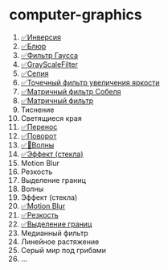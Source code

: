 # computer-graphics
1. [✅Инверсия](https://github.com/Namxobick/computer-graphics/blob/main/image_editor/filters_opencv/filters/point_filters/inversion.py)
2. [✅Блюр](https://github.com/Namxobick/computer-graphics/tree/main/image_editor/filters_opencv/filters/local_filters/arithmetic_mean)
3. [✅Фильтр Гаусса](https://github.com/Namxobick/computer-graphics/tree/main/image_editor/filters_opencv/filters/local_filters/matrixfilters)
4. [✅GrayScaleFilter](https://github.com/Namxobick/computer-graphics/blob/main/image_editor/filters_opencv/filters/point_filters/gray_scale.py)
5. [✅Сепия](https://github.com/Namxobick/computer-graphics/blob/main/image_editor/filters_opencv/filters/point_filters/sepia.py)
6. [✅Точечный фильтр увеличения яркости](https://github.com/Namxobick/computer-graphics/blob/main/image_editor/filters_opencv/filters/point_filters/changing_brightness.py)
7. [✅Матричный фильтр Собеля](https://github.com/Namxobick/computer-graphics/tree/main/image_editor/filters_opencv/filters/local_filters/matrixfilters)
8. [✅Матричный фильтр](https://github.com/Namxobick/computer-graphics/tree/main/image_editor/filters_opencv/filters/local_filters/matrixfilters)
9. Тиснение
10. Светящиеся края
11. [✅Перенос](https://github.com/Namxobick/computer-graphics/blob/main/image_editor/filters_opencv/filters/point_filters/relocation.py)
12. [✅Поворот](https://github.com/Namxobick/computer-graphics/blob/main/image_editor/filters_opencv/filters/point_filters/rotation.py)
13. [✅🔧Волны](https://github.com/Namxobick/computer-graphics/blob/main/image_editor/filters_opencv/filters/point_filters/waves.py)
14. [✅Эффект (стекла)](https://github.com/Namxobick/computer-graphics/blob/main/image_editor/filters_opencv/filters/point_filters/glass.py)
15. Motion Blur
16. Резкость
17. Выделение границ
13. Волны
14. Эффект (стекла)
15. [✅Motion Blur](https://github.com/Namxobick/computer-graphics/tree/main/image_editor/filters_opencv/filters/local_filters/matrixfilters)
16. [✅Резкость](https://github.com/Namxobick/computer-graphics/tree/main/image_editor/filters_opencv/filters/local_filters/matrixfilters)
17. [✅Выделение границ](https://github.com/Namxobick/computer-graphics/tree/main/image_editor/filters_opencv/filters/local_filters/matrixfilters)
18. Медианный фильтр
19. Линейное растяжение
20. Серый мир под грибами
21. ...
